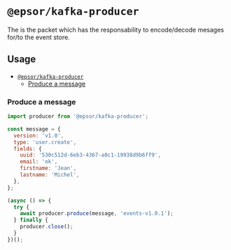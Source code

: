 # `@epsor/kafka-producer`

The is the packet which has the responsability to encode/decode mesages for/to the event store.

## Usage

- [`@epsor/kafka-producer`](#epsorkafka-producer)
  - [Produce a message](#Produce-a-message)

### Produce a message

```js
import producer from '@epsor/kafka-producer';

const message = {
  version: 'v1.0',
  type: 'user.create',
  fields: {
    uuid: '530c512d-6eb3-4367-a0c1-19938d9b6ff9',
    email: 'ok',
    firstname: 'Jean',
    lastname: 'Michel',
  },
};

(async () => {
  try {
    await producer.produce(message, 'events-v1.0.1');
  } finally {
    producer.close();
  }
})();
```
